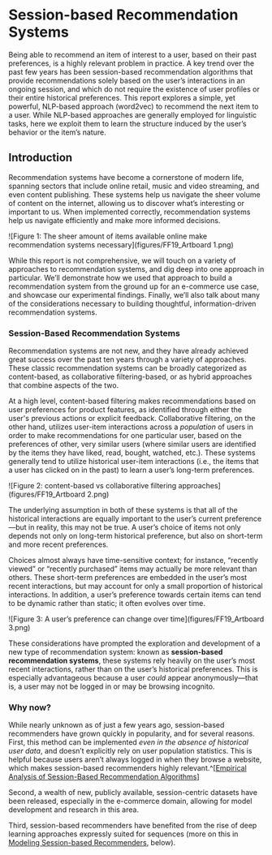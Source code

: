 # Session-based Recommendation Systems

Being able to recommend an item of interest to a user, based on their past preferences, is a highly relevant problem in practice. A key trend over the past few years has been session-based recommendation algorithms that provide recommendations solely based on the user’s interactions in an ongoing session, and which do not require the existence of user profiles or their entire historical preferences. This report explores a simple, yet powerful, NLP-based approach (word2vec) to recommend the next item to a user. While NLP-based approaches are generally employed for linguistic tasks, here we exploit them to learn the structure induced by the user’s behavior or the item’s nature. 

## Introduction
Recommendation systems have become a cornerstone of modern life, spanning sectors that include online retail, music and video streaming, and even content publishing. These systems help us navigate the sheer volume of content on the internet, allowing us to discover what’s interesting or important to us. When implemented correctly, recommendation systems help us navigate efficiently and make more informed decisions. 

![Figure 1: The sheer amount of items available online make recommendation systems necessary](figures/FF19_Artboard 1.png)

While this report is not comprehensive, we will touch on a variety of approaches to recommendation systems, and dig deep into one approach in particular. We’ll demonstrate how we used that approach to build a recommendation system from the ground up for an e-commerce use case, and showcase our experimental findings. Finally, we’ll also talk about many of the considerations necessary to building thoughtful, information-driven recommendation systems.

### Session-Based Recommendation Systems
Recommendation systems are not new, and they have already achieved great success over the past ten years through a variety of approaches. These classic recommendation systems can be broadly categorized as content-based, as collaborative filtering-based, or as hybrid approaches that combine aspects of the two.

At a high level, content-based filtering makes recommendations based on user preferences for product features, as identified through either the user's previous actions or explicit feedback. Collaborative filtering, on the other hand, utilizes user-item interactions across a _population_ of users in order to make recommendations for one particular user, based on the preferences of other, very similar users (where similar users are identified by the items they have liked, read, bought, watched, etc.). These systems generally tend to utilize historical user-item interactions (i.e., the items that a user has clicked on in the past) to learn a user’s long-term preferences. 

![Figure 2: content-based vs collaborative filtering approaches](figures/FF19_Artboard 2.png)

The underlying assumption in both of these systems is that all of the historical interactions are equally important to the user’s current preference—but in reality, this may not be true. A user’s choice of items not only depends not only on long-term historical preference, but also on short-term and more recent preferences. 

Choices almost always have time-sensitive context; for instance, “recently viewed” or “recently purchased” items may actually be more relevant than others. These short-term preferences are embedded in the user’s most recent interactions, but may account for only a small proportion of historical interactions. In addition, a user’s preference towards certain items can tend to be dynamic rather than static; it often evolves over time. 

![Figure 3: A user’s preference can change over time](figures/FF19_Artboard 3.png)

These considerations have prompted the exploration and development of a new type of recommendation system: known as **session-based recommendation systems**, these systems rely heavily on the user’s most recent interactions, rather than on the user’s historical preferences. This is especially advantageous because a user _could_ appear anonymously—that is, a user may not be logged in or may be browsing incognito.  

### Why now?
While nearly unknown as of just a few years ago, session-based recommenders have grown quickly in popularity, and for several reasons. First, this method can be implemented _even in the absence of historical user data_, and doesn’t explicitly rely on user population statistics. This is helpful because users aren’t always logged in when they browse a website, which makes session-based recommenders highly relevant.^[[Empirical Analysis of Session-Based Recommendation Algorithms](https://arxiv.org/abs/1910.12781)]

Second, a wealth of new, publicly available, session-centric datasets have been released, especially in the e-commerce domain, allowing for model development and research in this area.

Third, session-based recommenders have benefited from the rise of deep learning approaches expressly suited for sequences (more on this in [Modeling Session-based Recommenders](#modeling-session-based-recommenders), below).
